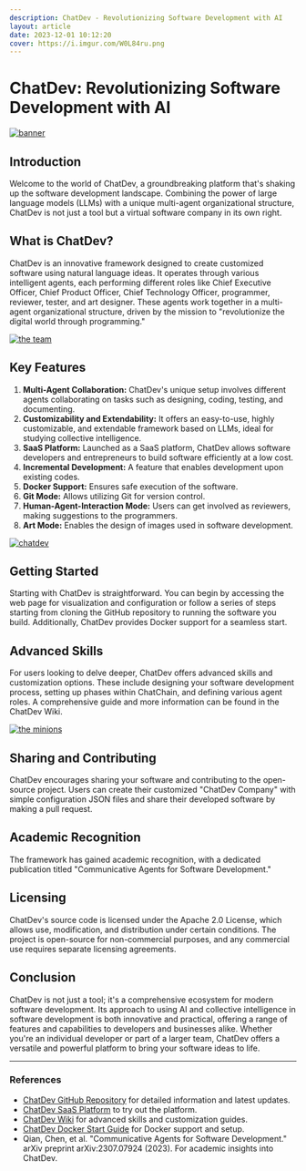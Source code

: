 ```yaml
---
description: ChatDev - Revolutionizing Software Development with AI
layout: article
date: 2023-12-01 10:12:20
cover: https://i.imgur.com/W0L84ru.png
---
```

# ChatDev: Revolutionizing Software Development with AI

<a href="https://imgur.com/6rglMuf"><img src="https://i.imgur.com/6rglMuf.png" title="banner" /></a>

## Introduction
Welcome to the world of ChatDev, a groundbreaking platform that's shaking up the software development landscape. Combining the power of large language models (LLMs) with a unique multi-agent organizational structure, ChatDev is not just a tool but a virtual software company in its own right.

## What is ChatDev?
ChatDev is an innovative framework designed to create customized software using natural language ideas. It operates through various intelligent agents, each performing different roles like Chief Executive Officer, Chief Product Officer, Chief Technology Officer, programmer, reviewer, tester, and art designer. These agents work together in a multi-agent organizational structure, driven by the mission to "revolutionize the digital world through programming."

<a href="https://imgur.com/W0L84ru"><img src="https://i.imgur.com/W0L84ru.png" title="the team" /></a>

## Key Features
1. **Multi-Agent Collaboration:** ChatDev's unique setup involves different agents collaborating on tasks such as designing, coding, testing, and documenting.
2. **Customizability and Extendability:** It offers an easy-to-use, highly customizable, and extendable framework based on LLMs, ideal for studying collective intelligence.
3. **SaaS Platform:** Launched as a SaaS platform, ChatDev allows software developers and entrepreneurs to build software efficiently at a low cost.
4. **Incremental Development:** A feature that enables development upon existing codes.
5. **Docker Support:** Ensures safe execution of the software.
6. **Git Mode:** Allows utilizing Git for version control.
7. **Human-Agent-Interaction Mode:** Users can get involved as reviewers, making suggestions to the programmers.
8. **Art Mode:** Enables the design of images used in software development.

<a href="https://imgur.com/qjGd7OX"><img src="https://i.imgur.com/qjGd7OX.png" title="chatdev" /></a>

## Getting Started
Starting with ChatDev is straightforward. You can begin by accessing the web page for visualization and configuration or follow a series of steps starting from cloning the GitHub repository to running the software you build. Additionally, ChatDev provides Docker support for a seamless start.

## Advanced Skills
For users looking to delve deeper, ChatDev offers advanced skills and customization options. These include designing your software development process, setting up phases within ChatChain, and defining various agent roles. A comprehensive guide and more information can be found in the ChatDev Wiki.

<a href="https://imgur.com/Sz2LULs"><img src="https://i.imgur.com/Sz2LULs.png" title="the minions" /></a>

## Sharing and Contributing
ChatDev encourages sharing your software and contributing to the open-source project. Users can create their customized "ChatDev Company" with simple configuration JSON files and share their developed software by making a pull request.

## Academic Recognition
The framework has gained academic recognition, with a dedicated publication titled "Communicative Agents for Software Development."

## Licensing
ChatDev's source code is licensed under the Apache 2.0 License, which allows use, modification, and distribution under certain conditions. The project is open-source for non-commercial purposes, and any commercial use requires separate licensing agreements.

## Conclusion
ChatDev is not just a tool; it's a comprehensive ecosystem for modern software development. Its approach to using AI and collective intelligence in software development is both innovative and practical, offering a range of features and capabilities to developers and businesses alike. Whether you're an individual developer or part of a larger team, ChatDev offers a versatile and powerful platform to bring your software ideas to life.

---

### References
- [ChatDev GitHub Repository](https://github.com/OpenBMB/ChatDev/tree/main) for detailed information and latest updates.
- [ChatDev SaaS Platform](https://chatdev.modelbest.cn/) to try out the platform.
- [ChatDev Wiki](https://github.com/OpenBMB/ChatDev/wiki) for advanced skills and customization guides.
- [ChatDev Docker Start Guide](https://github.com/OpenBMB/ChatDev/blob/main/Dockerfile) for Docker support and setup.
- Qian, Chen, et al. "Communicative Agents for Software Development." arXiv preprint arXiv:2307.07924 (2023). For academic insights into ChatDev.
